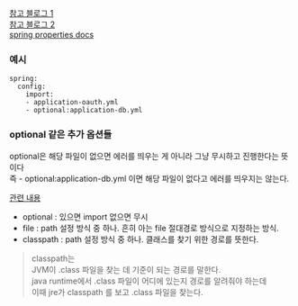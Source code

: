 [참고 블로그 1](https://oingdaddy.tistory.com/464)  
[참고 블로그 2](http://honeymon.io/tech/2021/01/16/spring-boot-config-data-migration.html)    
[spring properties docs](https://docs.spring.io/spring-boot/docs/current/reference/html/application-properties.html)  


### 예시
```
spring:
  config:
    import: 
    - application-oauth.yml
    - optional:application-db.yml
```
  
### optional 같은 추가 옵션들  
optional은 해당 파일이 없으면 에러를 띄우는 게 아니라 그냥 무시하고 진행한다는 뜻이다  
즉 - optional:application-db.yml 이면 해당 파일이 없다고 에러를 띄우지는 않는다.  
  
[관련 내용](https://github.com/spring-projects/spring-boot/wiki/Spring-Boot-2.4-Release-Notes#config-data-imports)  
  
- optional : 있으면 import 없으면 무시 
- file : path 설정 방식 중 하나. 흔히 아는 file 절대경로 방식으로 지정하는 방식.   
- classpath : path 설정 방식 중 하나. 클래스를 찾기 위한 경로를 뜻한다.  

> classpath는  
> JVM이 .class 파일을 찾는 데 기준이 되는 경로를 말한다.  
> java runtime에서 .class 파일이 어디에 있는지 경로를 알려줘야 하는데  
> 이때 jre가 classpath 를 보고 .class 파일을 찾는다.  
